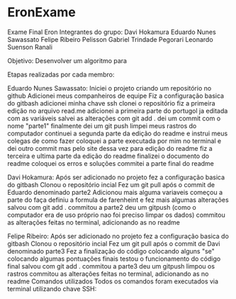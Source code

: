 # EronExame
Exame Final Eron
Integrantes do grupo:
Davi Hokamura
Eduardo Nunes Sawassato
Felipe Ribeiro Pelisson
Gabriel Trindade Pegorari
Leonardo Suenson Ranali

Objetivo:
Desenvolver um algoritmo para 

Etapas realizadas por cada membro:

Eduardo Nunes Sawassato:
Iniciei o projeto criando um repositório no github
Adicionei meus companheiros de equipe
Fiz a configuração basica do gitbash
adicionei minha chave ssh
clonei o repositório
fiz a primeira edição no arquivo read.me
adicionei a primeira parte do portugol ja editada com as variáveis
salvei as alterações com git add .
dei um commit com o nome "parte1"
finalmente dei um git push
limpei meus rastros do computador
continuei a segunda parte da edição do readme e instrui meus colegas de como fazer
coloquei a parte executada por mim no terminal e dei outro commit mas pelo site dessa vez para edição do readme
fiz a terceira e ultima parte da edição do readme
finalizei o documento do readme
coloquei os erros e soluções
commitei a parte final do readme

Davi Hokamura:
Após ser adicionado no projeto fez a configuração basica do gitbash
Clonou o repositório incial
Fez um git pull após o commit de Eduardo denominado parte2
Adicionou mais alguma variaveis
começou a parte do faça
definiu a formula de farenheint
e fez mais algumas alterações
salvou com git add .
commitou a parte2
deu um gitpush
(como o computador era de uso próprio nao foi preciso limpar os dados)
commitou as alterações feitas no terminal, adicionando as no readme

Felipe Ribeiro:
Após ser adicionado no projeto fez a configuração basica do gitbash
Clonou o repositório incial
Fez um git pull após o commit de Davi denominado parte3
Fez a finalização do código colocando alguns "se"
colocando algumas pontuações finais
testou o funcionamento do código final
salvou com git add .
commitou a parte3
deu um gitpush
limpou os rastros
commitou as alterações feitas no terminal, adicionando as no readme
Comandos utilizados
Todos os comandos foram executados via terminal utilizando chave SSH:
